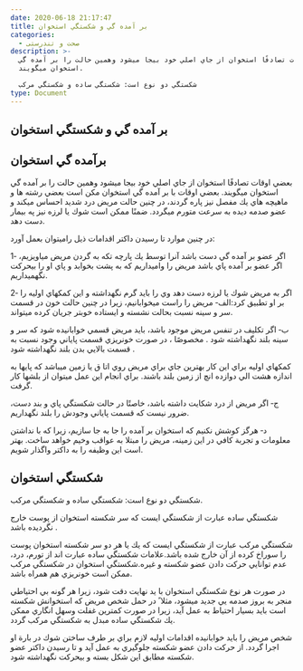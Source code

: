 ```yaml
---
date: 2020-06-18 21:17:47
title: بر آمده گي و شكستگي استخوان
categories:
  - صحت و تندرستی
description: >-
  بعضي اوقات تصادفًا استخوان از جاي اصلي خود بيجا ميشود وهمين حالت را بر آمده گي
  استخوان ميگويند.

  شكستگي دو نوع است: شكستگي ساده و شكستگي مركب
type: Document
---
```


## بر آمده گي و شكستگي استخوان

## برآمده گي استخوان

بعضي اوقات تصادفًا استخوان از جاي اصلي خود بيجا ميشود وهمين حالت را بر آمده گي استخوان ميگويند. بعضي اوقات با بر آمده گي استخوان مكن است بعضي رشته ها و ماهيچه هاي يك مفصل نيز پاره گردند، در چنين حالت مريض درد شديد احساس ميكند و عضو صدمه ديده به سرعت متورم ميگردد. ضمنًا ممكن است شوك يا لرزه نيز په بيمار دست دهد.

در چنين موارد تا رسيدن داكتر اقدامات ذيل راميتوان بعمل آورد:

1‐ اگر عضو بر آمده گي دست باشد آنرا توسط يك پارچه تكه به گردن مريض مياويزيم، اگر عضو بر آمده پاي باشد مريض را واميداريم كه به پشت بخوابد و پاي او را بيحركت نگهميداريم.

2‐ اگر به مريض شوك يا لرزه دست دهد وي را بايد گرم نگهداشته و اين كمكهاي اوليه را بر او تطبيق كرد:الف‐ مريض را راست ميخوابانيم، زيرا در چنين حالت خون در قسمت سر و سينه نسبت بحالت نشسته و ايستاده خوبتر جريان كرده ميتواند.

ب‐ اگر تكليف در تنفس مريض موجود باشد، بايد مريض قسمي خوابانيده شود كه سر و سينه بلند نگهداشته شود . مخصوصًا ، در صورت خونريزي قسمت پاياني وجود نسبت به قسمت بالايي بدن بلند نگهداشته شود .

كمكهاي اوليه براي اين كار بهترين جاي براي مريض روي اتا ق يا زمين ميباشد كه پايها به اندازه هشت الي دوازده انچ از زمين بلند باشند. براي انجام اين عمل ميتوان از بلشها كار گرفت.

ج‐ اگر مريض از درد شكايت داشته باشد، خاصتًا در حالت شكستگي پاي و بند دست، ضرور نيست كه قسمت پاياني وجودش را بلند نگهداريم.

د‐ هرگز كوشش نكنيم كه استخوان بر آمده را جا به جا سازيم، زيرا كه با نداشتن معلومات و تجربة كافي در اين زمينه، مريض را مبتلا به عواقب وخيم خواهد ساخت. بهتر است اين وظيفه را به داكتر واگذار شويم.

## شكستگي استخوان

شكستگي دو نوع است: شكستگي ساده و شكستگي مركب.

شكستگي ساده عبارت از شكستگي ايست كه سر شكسته استخوان از پوست خارج نگرديده باشد .

شكستگي مركب عبارت از شكستگي ايست كه يك يا هر دو سر شكسته استخوان پوست را سوراخ كرده از آن خارج شده باشد.علامات شكستگي ساده عبارت اند از تورم، درد، عدم توانايي حركت دادن عضو شكسته و غيره.شكستگي استخوان در شكستگي مركب ممكن است خونريزي هم همراه باشد.

در صورت هر نوع شكستگي استخوان با يد نهايت دقت شود، زيرا هر گونه بي احتياطي منجر به بروز صدمه يي جديد ميشود، مثلا ً در حمل شخص مريض كه استخوانش شكسته است بايد بسيار احتياط به عمل آيد، زيرا در صورت كمترين غفلت وسهل انگاري ممكن يك شكستگي ساده مبدل به شكستگي مركب گردد.

شخص مريض را بايد خوابانيده اقدامات اوليه لازم براي بر طرف ساختن شوك در بارة او اجرا گردد. از حركت دادن عضو شكسته جلوگيري به عمل آيد و تا رسيدن داكتر عضو شكسته مطابق این شكل بسته و بيحركت نگهداشته شود.